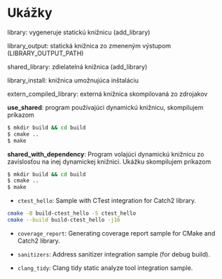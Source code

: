 # Ukážky

library: vygeneruje statickú knižnicu (add_library)

library_output: statická knižnica zo zmeneným výstupom (LIBRARY_OUTPUT_PATH)

shared_library: zdielatelná knižnica (add_library)

library_install: knižnica umožnujúca inštaláciu

extern_compiled_library: externá knižnica skompilovaná zo zdrojakov

**use_shared**: program používajúci dynamickú knižnicu, skompilujem príkazom

```bash
$ mkdir build && cd build
$ cmake ..
$ make
```


**shared_with_dependency**: Program volajúci dynamickú knižnicu zo zavislosťou na inej dynamickej knižnici. Ukážku skompilujem príkazom

```bash
$ mkdir build && cd build
$ cmake ..
$ make
```

- `ctest_hello`: Sample with CTest integration for Catch2 library.

```bash
cmake -B build-ctest_hello -S ctest_hello
cmake --build build-ctest_hello -j16
```

- `coverage_report`: Generating coverage report sample for CMake and Catch2 library.

- `sanitizers`: Address sanitizer integration sample (for debug build).

- `clang_tidy`: Clang tidy static analyze tool integration sample.
